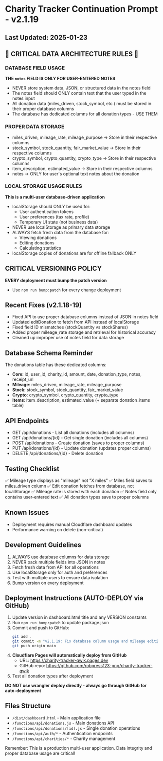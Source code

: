 # Charity Tracker Continuation Prompt - v2.1.19
## Last Updated: 2025-01-23

## 🚨 CRITICAL DATA ARCHITECTURE RULES 🚨

### DATABASE FIELD USAGE
**THE `notes` FIELD IS ONLY FOR USER-ENTERED NOTES**
- NEVER store system data, JSON, or structured data in the notes field
- The notes field should ONLY contain text that the user typed in the notes input
- All donation data (miles_driven, stock_symbol, etc.) must be stored in their proper database columns
- The database has dedicated columns for all donation types - USE THEM

### PROPER DATA STORAGE
- miles_driven, mileage_rate, mileage_purpose → Store in their respective columns
- stock_symbol, stock_quantity, fair_market_value → Store in their respective columns
- crypto_symbol, crypto_quantity, crypto_type → Store in their respective columns
- item_description, estimated_value → Store in their respective columns
- notes → ONLY for user's optional text notes about the donation

### LOCAL STORAGE USAGE RULES
**This is a multi-user database-driven application**
- localStorage should ONLY be used for:
  - User authentication tokens
  - User preferences (tax rate, profile)
  - Temporary UI state (not business data)
- NEVER use localStorage as primary data storage
- ALWAYS fetch fresh data from the database for:
  - Viewing donations
  - Editing donations
  - Calculating statistics
- localStorage copies of donations are for offline fallback ONLY

## CRITICAL VERSIONING POLICY
**EVERY deployment must bump the patch version**
- Use `npm run bump:patch` for every change deployment

## Recent Fixes (v2.1.18-19)
- Fixed API to use proper database columns instead of JSON in notes field
- Updated editDonation to fetch from API instead of localStorage
- Fixed field ID mismatches (stockQuantity vs stockShares)
- Added proper mileage_rate storage and retrieval for historical accuracy
- Cleaned up improper use of notes field for data storage

## Database Schema Reminder
The donations table has these dedicated columns:
- **Core**: id, user_id, charity_id, amount, date, donation_type, notes, receipt_url
- **Mileage**: miles_driven, mileage_rate, mileage_purpose
- **Stock**: stock_symbol, stock_quantity, fair_market_value
- **Crypto**: crypto_symbol, crypto_quantity, crypto_type
- **Items**: item_description, estimated_value (+ separate donation_items table)

## API Endpoints
- GET /api/donations - List all donations (includes all columns)
- GET /api/donations/{id} - Get single donation (includes all columns)
- POST /api/donations - Create donation (saves to proper columns)
- PUT /api/donations/{id} - Update donation (updates proper columns)
- DELETE /api/donations/{id} - Delete donation

## Testing Checklist
✅ Mileage type displays as "mileage" not "X miles"
✅ Miles field saves to miles_driven column
✅ Edit donation fetches from database, not localStorage
✅ Mileage rate is stored with each donation
✅ Notes field only contains user-entered text
✅ All donation types save to proper columns

## Known Issues
- Deployment requires manual Cloudflare dashboard updates
- Performance warning on delete (non-critical)

## Development Guidelines
1. ALWAYS use database columns for data storage
2. NEVER pack multiple fields into JSON in notes
3. Fetch fresh data from API for all operations
4. Use localStorage only for auth and preferences
5. Test with multiple users to ensure data isolation
6. Bump version on every deployment

## Deployment Instructions (AUTO-DEPLOY via GitHub)
1. Update version in dashboard.html title and any VERSION constants
2. Run `npm run bump:patch` to update package.json
3. Commit and push to GitHub:
   ```bash
   git add .
   git commit -m "v2.1.19: Fix database column usage and mileage editing"
   git push origin main
   ```
4. **Cloudflare Pages will automatically deploy from GitHub**
   - URL: https://charity-tracker-qwik.pages.dev
   - GitHub repo: https://github.com/robpress123-png/charity-tracker-qwik
5. Test all donation types after deployment

**DO NOT use wrangler deploy directly - always go through GitHub for auto-deployment**

## Files Structure
- `/dist/dashboard.html` - Main application file
- `/functions/api/donations.js` - Main donations API
- `/functions/api/donations/[id].js` - Single donation operations
- `/functions/api/auth/*` - Authentication endpoints
- `/functions/api/charities/*` - Charity management

Remember: This is a production multi-user application. Data integrity and proper database usage are critical!